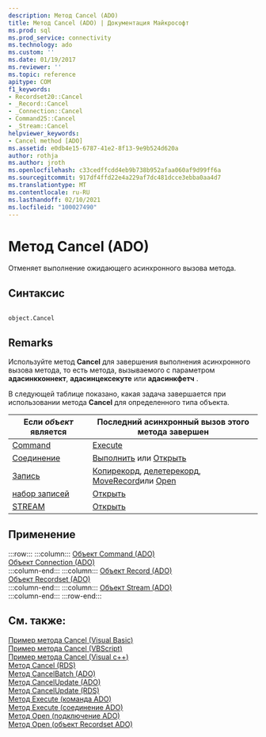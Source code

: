 ```yaml
---
description: Метод Cancel (ADO)
title: Метод Cancel (ADO) | Документация Майкрософт
ms.prod: sql
ms.prod_service: connectivity
ms.technology: ado
ms.custom: ''
ms.date: 01/19/2017
ms.reviewer: ''
ms.topic: reference
apitype: COM
f1_keywords:
- Recordset20::Cancel
- _Record::Cancel
- _Connection::Cancel
- Command25::Cancel
- _Stream::Cancel
helpviewer_keywords:
- Cancel method [ADO]
ms.assetid: e0db4e15-6787-41e2-8f13-9e9b524d620a
author: rothja
ms.author: jroth
ms.openlocfilehash: c33cedffcdd4eb9b738b952afaa060af9d99ff6a
ms.sourcegitcommit: 917df4ffd22e4a229af7dc481dcce3ebba0aa4d7
ms.translationtype: MT
ms.contentlocale: ru-RU
ms.lasthandoff: 02/10/2021
ms.locfileid: "100027490"
---
```

# <a name="cancel-method-ado"></a>Метод Cancel (ADO)
Отменяет выполнение ожидающего асинхронного вызова метода.  
  
## <a name="syntax"></a>Синтаксис  
  
```  
  
object.Cancel  
```  
  
## <a name="remarks"></a>Remarks  
 Используйте метод **Cancel** для завершения выполнения асинхронного вызова метода, то есть метода, вызываемого с параметром **адасинкконнект**, **адасинцексекуте** или **адасинкфетч** .  
  
 В следующей таблице показано, какая задача завершается при использовании метода **Cancel** для определенного типа объекта.  
  
|Если *объект* является|Последний асинхронный вызов этого метода завершен|  
|----------------------|-------------------------------------------------------------|  
|[Command](./command-object-ado.md)|[Execute](./execute-method-ado-command.md)|  
|[Соединение](./connection-object-ado.md)|[Выполнить](./execute-method-ado-connection.md) или [Открыть](./open-method-ado-connection.md)|  
|[Запись](./record-object-ado.md)|[Копирекорд](./copyrecord-method-ado.md), [делетерекорд](./deleterecord-method-ado.md), [MoveRecord](./moverecord-method-ado.md)или [Open](./open-method-ado-record.md)|  
|[набор записей](./recordset-object-ado.md)|[Открыть](./open-method-ado-recordset.md)|  
|[STREAM](./stream-object-ado.md)|[Открыть](./open-method-ado-stream.md)|  
  
## <a name="applies-to"></a>Применение  

:::row:::
    :::column:::
        [Объект Command (ADO)](./command-object-ado.md)  
        [Объект Connection (ADO)](./connection-object-ado.md)  
    :::column-end:::
    :::column:::
        [Объект Record (ADO)](./record-object-ado.md)  
        [Объект Recordset (ADO)](./recordset-object-ado.md)  
    :::column-end:::
    :::column:::
        [Объект Stream (ADO)](./stream-object-ado.md)  
    :::column-end:::
:::row-end:::

## <a name="see-also"></a>См. также:  
 [Пример метода Cancel (Visual Basic)](./cancel-method-example-vb.md)   
 [Пример метода Cancel (VBScript)](../rds-api/cancel-method-example-vbscript.md)   
 [Пример метода Cancel (Visual c++)](./cancel-method-example-vc.md)   
 [Метод Cancel (RDS)](../rds-api/cancel-method-rds.md)   
 [Метод CancelBatch (ADO)](./cancelbatch-method-ado.md)   
 [Метод CancelUpdate (ADO)](./cancelupdate-method-ado.md)   
 [Метод CancelUpdate (RDS)](../rds-api/cancelupdate-method-rds.md)   
 [Метод Execute (команда ADO)](./execute-method-ado-command.md)   
 [Метод Execute (соединение ADO)](./execute-method-ado-connection.md)   
 [Метод Open (подключение ADO)](./open-method-ado-connection.md)   
 [Метод Open (объект Recordset ADO)](./open-method-ado-recordset.md)